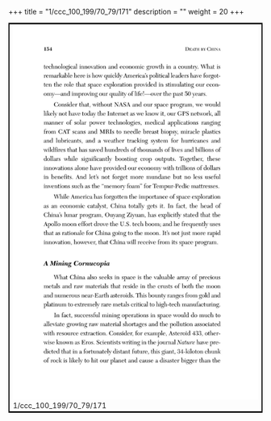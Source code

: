 +++
title = "1/ccc_100_199/70_79/171"
description = ""
weight = 20
+++

<table style="border:2px solid black;max-width:800px;max-height:800px;" 
><tr><td><img class="center-fit-jpg"
src="/jpg_/out_jpg_dbc_171.jpg"  >1/ccc_100_199/70_79/171</img></td></tr></table>